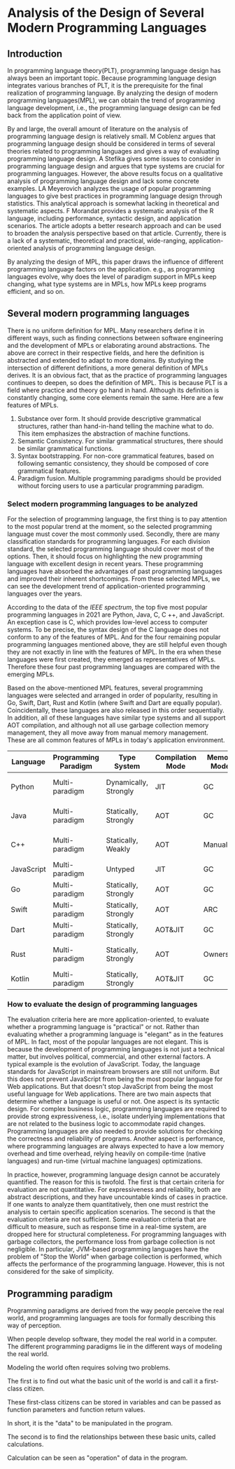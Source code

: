 # Analysis of the Design of Several Modern Programming Languages

## Introduction

In programming language theory(PLT), programming language design has always been an important topic. Because programming language design integrates various branches of PLT, it is the prerequisite for the final realization of programming language. By analyzing the design of modern programming languages(MPL), we can obtain the trend of programming language development, i.e., the programming language design can be fed back from the application point of view.

By and large, the overall amount of literature on the analysis of programming language design is relatively small. M Coblenz argues that programming language design should be considered in terms of several theories related to programming languages and gives a way of evaluating programming language design. A Stefika gives some issues to consider in programming language design and argues that type systems are crucial for programming languages. However, the above results focus on a qualitative analysis of programming language design and lack some concrete examples. LA Meyerovich analyzes the usage of popular programming languages to give best practices in programming language design through statistics. This analytical approach is somewhat lacking in theoretical and systematic aspects. F Morandat provides a systematic analysis of the R language, including performance, syntactic design, and application scenarios. The article adopts a better research approach and can be used to broaden the analysis perspective based on that article. Currently, there is a lack of a systematic, theoretical and practical, wide-ranging, application-oriented analysis of programming language design.

By analyzing the design of MPL, this paper draws the influence of different programming language factors on the application. e.g., as programming languages evolve, why does the level of paradigm support in MPLs keep changing, what type systems are in MPLs, how MPLs keep programs efficient, and so on.

## Several modern programming languages

There is no uniform definition for MPL. Many researchers define it in different ways, such as finding connections between software engineering and the development of MPLs or elaborating around abstractions. The above are correct in their respective fields, and here the definition is abstracted and extended to adapt to more domains. By studying the intersection of different definitions, a more general definition of MPLs derives. It is an obvious fact, that as the practice of programming languages continues to deepen, so does the definition of MPL. This is because PLT is a field where practice and theory go hand in hand. Although its definition is constantly changing, some core elements remain the same. Here are a few features of MPLs.

1. Substance over form. It should provide descriptive grammatical structures, rather than hand-in-hand telling the machine what to do. This item emphasizes the abstraction of machine functions.
2. Semantic Consistency. For similar grammatical structures, there should be similar grammatical functions.
3. Syntax bootstrapping. For non-core grammatical features, based on following semantic consistency, they should be composed of core grammatical features.
4. Paradigm fusion. Multiple programming paradigms should be provided without forcing users to use a particular programming paradigm.

### Select modern programming languages to be analyzed

For the selection of programming language, the first thing is to pay attention to the most popular trend at the moment, so the selected programming language must cover the most commonly used. Secondly, there are many classification standards for programming languages. For each division standard, the selected programming language should cover most of the options. Then, it should focus on highlighting the new programming language with excellent design in recent years. These programming languages have absorbed the advantages of past programming languages and improved their inherent shortcomings. From these selected MPLs, we can see the development trend of application-oriented programming languages over the years.

According to the data of the *IEEE spectrum*, the top five most popular programming languages in 2021 are Python, Java, C, C ++, and JavaScript. An exception case is C, which provides low-level access to computer systems. To be precise, the syntax design of the C language does not conform to any of the features of MPL. And for the four remaining popular programming languages mentioned above, they are still helpful even though they are not exactly in line with the features of MPL. In the era when these languages were first created, they emerged as representatives of MPLs. Therefore these four past programming languages are compared with the emerging MPLs.

Based on the above-mentioned MPL features, several programming languages were selected and arranged in order of popularity, resulting in Go, Swift, Dart, Rust and Kotlin (where Swift and Dart are equally popular). Coincidentally, these languages are also released in this order sequentially. In addition, all of these languages have similar type systems and all support AOT compilation, and although not all use garbage collection memory management, they all move away from manual memory management. These are all common features of MPLs in today's application environment.

| Language   | Programming Paradigm | Type System           | Compilation Mode | Memory Model | Release Date | Application Scenarios        |
| ---------- | -------------------- | --------------------- | ---------------- | ------------ | ------------ | ---------------------------- |
| Python     | Multi-paradigm       | Dynamically, Strongly | JIT              | GC           | 1991         | Web, Enterprise, Embedded    |
| Java       | Multi-paradigm       | Statically, Strongly  | AOT              | GC           | 1995         | Web, Mobile, Enterprise      |
| C++        | Multi-paradigm       | Statically, Weakly    | AOT              | Manual       | 1983         | Mobile, Enterprise, Embedded |
| JavaScript | Multi-paradigm       | Untyped               | JIT              | GC           | 1995         | Web                          |
| Go         | Multi-paradigm       | Statically, Strongly  | AOT              | GC           | 2009         | Web, Enterprise              |
| Swift      | Multi-paradigm       | Statically, Strongly  | AOT              | ARC          | 2014         | Mobile, Enterprise           |
| Dart       | Multi-paradigm       | Statically, Strongly  | AOT&JIT          | GC           | 2011         | Web, Mobile                  |
| Rust       | Multi-paradigm       | Statically, Strongly  | AOT              | Ownership    | 2015         | Web, Enterprise, Embedded    |
| Kotlin     | Multi-paradigm       | Statically, Strongly  | AOT&JIT          | GC           | 2016         | Web, Mobile                  |

### How to evaluate the design of programming languages

The evaluation criteria here are more application-oriented, to evaluate whether a programming language is "practical" or not. Rather than evaluating whether a programming language is "elegant" as in the features of MPL. In fact, most of the popular languages are not elegant. This is because the development of programming languages is not just a technical matter, but involves political, commercial, and other external factors. A typical example is the evolution of JavaScript. Today, the language standards for JavaScript in mainstream browsers are still not uniform. But this does not prevent JavaScript from being the most popular language for Web applications. But that doesn't stop JavaScript from being the most useful language for Web applications. There are two main aspects that determine whether a language is useful or not. One aspect is its syntactic design. For complex business logic, programming languages are required to provide strong expressiveness, i.e., isolate underlying implementations that are not related to the business logic to accommodate rapid changes. Programming languages are also needed to provide solutions for checking the correctness and reliability of programs. Another aspect is performance, where programming languages are always expected to have a low memory overhead and time overhead, relying heavily on compile-time (native languages) and run-time (virtual machine languages) optimizations.

In practice, however, programming language design cannot be accurately quantified. The reason for this is twofold. The first is that certain criteria for evaluation are not quantitative. For expressiveness and reliability, both are abstract descriptions, and they have uncountable kinds of cases in practice. If one wants to analyze them quantitatively, then one must restrict the analysis to certain specific application scenarios. The second is that the evaluation criteria are not sufficient. Some evaluation criteria that are difficult to measure, such as response time in a real-time system, are dropped here for structural completeness. For programming languages with garbage collectors, the performance loss from garbage collection is not negligible. In particular, JVM-based programming languages have the problem of "Stop the World" when garbage collection is performed, which affects the performance of the programming language. However, this is not considered for the sake of simplicity.

## Programming paradigm

Programming paradigms are derived from the way people perceive the real world, and programming languages are tools for formally describing this way of perception.

When people develop software, they model the real world in a computer. The different programming paradigms lie in the different ways of modeling the real world.

Modeling the world often requires solving two problems.

The first is to find out what the basic unit of the world is and call it a first-class citizen.

These first-class citizens can be stored in variables and can be passed as function parameters and function return values.

In short, it is the "data" to be manipulated in the program. 

The second is to find the relationships between these basic units, called calculations.

Calculation can be seen as "operation" of data in the program.
